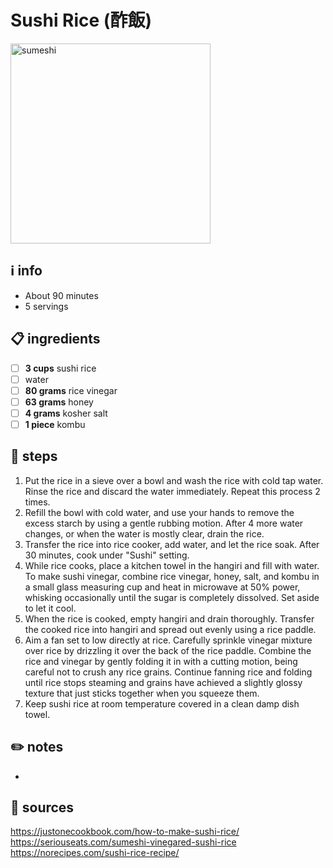 # Sushi Rice (酢飯)  
<img src="https://www.justonecookbook.com/wp-content/uploads/2019/08/How-to-Make-Sushi-Rice-3329-I.jpg" alt="sumeshi" width="320"/>

## ℹ️ info  
* About 90 minutes
* 5 servings

## 📋 ingredients  
- [ ] **3	cups**	sushi rice
- [ ] water
- [ ] **80	grams**	rice vinegar
- [ ] **63	grams**	honey
- [ ] **4	grams**	kosher salt
- [ ] **1	piece**	kombu

## 🔪 steps  
1. Put the rice in a sieve over a bowl and wash the rice with cold tap water. Rinse the rice and discard the water immediately. Repeat this process 2 times.
2. Refill the bowl with cold water, and use your hands to remove the excess starch by using a gentle rubbing motion. After 4 more water changes, or when the water is mostly clear, drain the rice.
3. Transfer the rice into rice cooker, add water, and let the rice soak. After 30 minutes, cook under "Sushi" setting.
4. While rice cooks, place a kitchen towel in the hangiri and fill with water. To make sushi vinegar, combine rice vinegar, honey, salt, and kombu in a small glass measuring cup and heat in microwave at 50% power, whisking occasionally until the sugar is completely dissolved. Set aside to let it cool.
5. When the rice is cooked, empty hangiri and drain thoroughly. Transfer the cooked rice into hangiri and spread out evenly using a rice paddle.
6. Aim a fan set to low directly at rice. Carefully sprinkle vinegar mixture over rice by drizzling it over the back of the rice paddle. Combine the rice and vinegar by gently folding it in with a cutting motion, being careful not to crush any rice grains. Continue fanning rice and folding until rice stops steaming and grains have achieved a slightly glossy texture that just sticks together when you squeeze them.
7. Keep sushi rice at room temperature covered in a clean damp dish towel.

## ✏️ notes  
* 

## 🔗 sources  
https://justonecookbook.com/how-to-make-sushi-rice/  
https://seriouseats.com/sumeshi-vinegared-sushi-rice  
https://norecipes.com/sushi-rice-recipe/  
